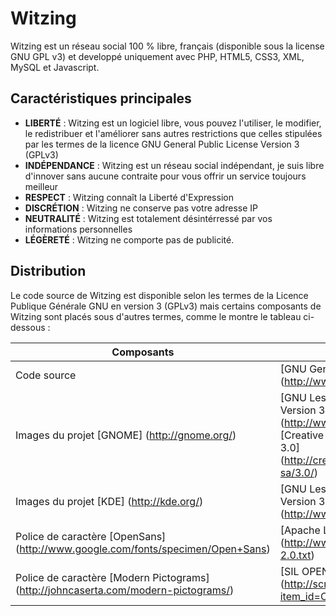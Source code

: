 # Witzing

Witzing est un réseau social 100 % libre, français (disponible sous la license GNU GPL v3) et developpé uniquement avec PHP, HTML5, CSS3, XML, MySQL et Javascript.

## Caractéristiques principales

* **LIBERTÉ** : Witzing est un logiciel libre, vous pouvez l'utiliser, le modifier, le redistribuer et l'améliorer sans autres restrictions que celles stipulées par les termes de la licence GNU General Public License Version 3 (GPLv3)
* **INDÉPENDANCE** : Witzing est un réseau social indépendant, je suis libre d'innover sans aucune contraite pour vous offrir un service toujours meilleur
* **RESPECT** : Witzing connaît la Liberté d'Expression
* **DISCRÉTION** : Witzing ne conserve pas votre adresse IP
* **NEUTRALITÉ** : Witzing est totalement désintérressé par vos informations personnelles
* **LÉGÈRETÉ** : Witzing ne comporte pas de publicité.

## Distribution

Le code source de Witzing est disponible selon les termes de la Licence Publique Générale GNU en version 3 (GPLv3) mais certains composants de Witzing sont placés sous d'autres termes, comme le montre le tableau ci-dessous :

| Composants | Licences |
| ------------- | ------------- |
| Code source | [GNU General Public License Version 3] (http://www.gnu.org/licenses/gpl.txt) |
| Images du projet [GNOME] (http://gnome.org/) | [GNU Lesser General Public License Version 3] (http://www.gnu.org/licenses/lgpl.txt) et [Creative Commons Attribution Share-Alike 3.0] (http://creativecommons.org/licenses/by-sa/3.0/) |
| Images du projet [KDE] (http://kde.org/) | [GNU Lesser General Public License Version 3] (http://www.gnu.org/licenses/lgpl.txt) |
| Police de caractère [OpenSans] (http://www.google.com/fonts/specimen/Open+Sans) | [Apache License Version 2.0] (http://www.apache.org/licenses/LICENSE-2.0.txt) |
| Police de caractère [Modern Pictograms] (http://johncaserta.com/modern-pictograms/) | [SIL OPEN FONT LICENSE Version 1.1] (http://scripts.sil.org/cms/scripts/page.php?item_id=OFL_web) |
